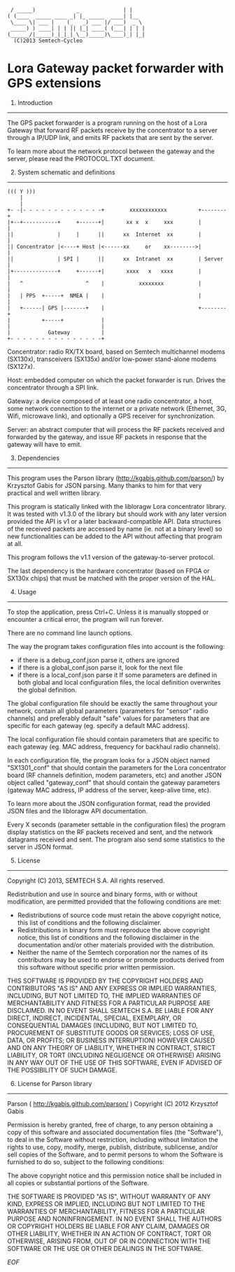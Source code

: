 	 / _____)             _              | |    
	( (____  _____ ____ _| |_ _____  ____| |__  
	 \____ \| ___ |    (_   _) ___ |/ ___)  _ \ 
	 _____) ) ____| | | || |_| ____( (___| | | |
	(______/|_____)_|_|_| \__)_____)\____)_| |_|
	  (C)2013 Semtech-Cycleo

Lora Gateway packet forwarder with GPS extensions
==================================================

1. Introduction
----------------

The GPS packet forwarder is a program running on the host of a Lora Gateway 
that forward RF packets receive by the concentrator to a server through a 
IP/UDP link, and emits RF packets that are sent by the server.

To learn more about the network protocol between the gateway and the server, 
please read the PROTOCOL.TXT document.

2. System schematic and definitions
------------------------------------

	((( Y )))
	    |
	    |
	+- -|- - - - - - - - - - - - -+        xxxxxxxxxxxx          +--------+
	|+--+-----------+     +------+|       xx x  x     xxx        |        |
	||              |     |      ||      xx  Internet  xx        |        |
	|| Concentrator |<----+ Host |<------xx     or    xx-------->|        |
	||              | SPI |      ||      xx  Intranet  xx        | Server |
	|+--------------+     +------+|       xxxx   x   xxxx        |        |
	|   ^                    ^    |           xxxxxxxx           |        |
	|   | PPS  +-----+  NMEA |    |                              |        |
	|   +------| GPS |-------+    |                              +--------+
	|          +-----+            |
	|                             |
	|            Gateway          |
	+- - - - - - - - - - - - - - -+

Concentrator: radio RX/TX board, based on Semtech multichannel modems (SX130x), 
transceivers (SX135x) and/or low-power stand-alone modems (SX127x).

Host: embedded computer on which the packet forwarder is run. Drives the 
concentrator through a SPI link.

Gateway: a device composed of at least one radio concentrator, a host, some 
network connection to the internet or a private network (Ethernet, 3G, Wifi, 
microwave link), and optionally a GPS receiver for synchronization. 

Server: an abstract computer that will process the RF packets received and 
forwarded by the gateway, and issue RF packets in response that the gateway 
will have to emit.


3. Dependencies
----------------

This program uses the Parson library (http://kgabis.github.com/parson/) by
Krzysztof Gabis for JSON parsing.
Many thanks to him for that very practical and well written library.

This program is statically linked with the libloragw Lora concentrator library.
It was tested with v1.3.0 of the library but should work with any later 
version provided the API is v1 or a later backward-compatible API.
Data structures of the received packets are accessed by name (ie. not at a
binary level) so new functionalities can be added to the API without affecting
that program at all.

This program follows the v1.1 version of the gateway-to-server protocol.

The last dependency is the hardware concentrator (based on FPGA or SX130x 
chips) that must be matched with the proper version of the HAL.

4. Usage
---------

To stop the application, press Ctrl+C.
Unless it is manually stopped or encounter a critical error, the program will 
run forever.

There are no command line launch options.

The way the program takes configuration files into account is the following:
 * if there is a debug_conf.json parse it, others are ignored
 * if there is a global_conf.json parse it, look for the next file
 * if there is a local_conf.json parse it
If some parameters are defined in both global and local configuration files, 
the local definition overwrites the global definition. 

The global configuration file should be exactly the same throughout your 
network, contain all global parameters (parameters for "sensor" radio 
channels) and preferably default "safe" values for parameters that are 
specific for each gateway (eg. specify a default MAC address).

The local configuration file should contain parameters that are specific to 
each gateway (eg. MAC address, frequency for backhaul radio channels).

In each configuration file, the program looks for a JSON object named 
"SX1301_conf" that should contain the parameters for the Lora concentrator 
board (RF channels definition, modem parameters, etc) and another JSON object 
called "gateway_conf" that should contain the gateway parameters (gateway MAC 
address, IP address of the server, keep-alive time, etc).

To learn more about the JSON configuration format, read the provided JSON 
files and the libloragw API documentation.

Every X seconds (parameter settable in the configuration files) the program 
display statistics on the RF packets received and sent, and the network 
datagrams received and sent.
The program also send some statistics to the server in JSON format.

5. License
-----------

Copyright (C) 2013, SEMTECH S.A.
All rights reserved.

Redistribution and use in source and binary forms, with or without
modification, are permitted provided that the following conditions are met:

* Redistributions of source code must retain the above copyright
  notice, this list of conditions and the following disclaimer.
* Redistributions in binary form must reproduce the above copyright
  notice, this list of conditions and the following disclaimer in the
  documentation and/or other materials provided with the distribution.
* Neither the name of the Semtech corporation nor the
  names of its contributors may be used to endorse or promote products
  derived from this software without specific prior written permission.

THIS SOFTWARE IS PROVIDED BY THE COPYRIGHT HOLDERS AND CONTRIBUTORS "AS IS" AND
ANY EXPRESS OR IMPLIED WARRANTIES, INCLUDING, BUT NOT LIMITED TO, THE IMPLIED
WARRANTIES OF MERCHANTABILITY AND FITNESS FOR A PARTICULAR PURPOSE ARE
DISCLAIMED. IN NO EVENT SHALL SEMTECH S.A. BE LIABLE FOR ANY
DIRECT, INDIRECT, INCIDENTAL, SPECIAL, EXEMPLARY, OR CONSEQUENTIAL DAMAGES
(INCLUDING, BUT NOT LIMITED TO, PROCUREMENT OF SUBSTITUTE GOODS OR SERVICES;
LOSS OF USE, DATA, OR PROFITS; OR BUSINESS INTERRUPTION) HOWEVER CAUSED AND
ON ANY THEORY OF LIABILITY, WHETHER IN CONTRACT, STRICT LIABILITY, OR TORT
(INCLUDING NEGLIGENCE OR OTHERWISE) ARISING IN ANY WAY OUT OF THE USE OF THIS
SOFTWARE, EVEN IF ADVISED OF THE POSSIBILITY OF SUCH DAMAGE.

6. License for Parson library
------------------------------

Parson ( http://kgabis.github.com/parson/ )
Copyright (C) 2012 Krzysztof Gabis

Permission is hereby granted, free of charge, to any person obtaining a copy
of this software and associated documentation files (the "Software"), to deal
in the Software without restriction, including without limitation the rights
to use, copy, modify, merge, publish, distribute, sublicense, and/or sell
copies of the Software, and to permit persons to whom the Software is
furnished to do so, subject to the following conditions:

The above copyright notice and this permission notice shall be included in
all copies or substantial portions of the Software.

THE SOFTWARE IS PROVIDED "AS IS", WITHOUT WARRANTY OF ANY KIND, EXPRESS OR
IMPLIED, INCLUDING BUT NOT LIMITED TO THE WARRANTIES OF MERCHANTABILITY,
FITNESS FOR A PARTICULAR PURPOSE AND NONINFRINGEMENT. IN NO EVENT SHALL THE
AUTHORS OR COPYRIGHT HOLDERS BE LIABLE FOR ANY CLAIM, DAMAGES OR OTHER
LIABILITY, WHETHER IN AN ACTION OF CONTRACT, TORT OR OTHERWISE, ARISING FROM,
OUT OF OR IN CONNECTION WITH THE SOFTWARE OR THE USE OR OTHER DEALINGS IN
THE SOFTWARE.

*EOF*
